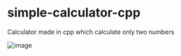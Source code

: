 # simple-calculator-cpp
Calculator made in cpp which calculate only two numbers


![image](https://user-images.githubusercontent.com/69433258/173426759-8fe8f60a-024f-4335-ab86-d1f4368c35a8.png)
